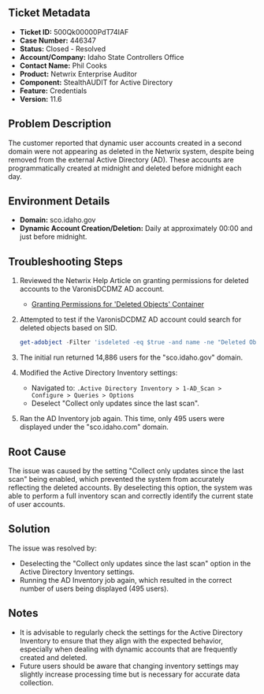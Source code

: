 ## Ticket Metadata
- **Ticket ID:** 500Qk00000PdT74IAF
- **Case Number:** 446347
- **Status:** Closed - Resolved
- **Account/Company:** Idaho State Controllers Office
- **Contact Name:** Phil Cooks
- **Product:** Netwrix Enterprise Auditor
- **Component:** StealthAUDIT for Active Directory
- **Feature:** Credentials
- **Version:** 11.6

## Problem Description
The customer reported that dynamic user accounts created in a second domain were not appearing as deleted in the Netwrix system, despite being removed from the external Active Directory (AD). These accounts are programmatically created at midnight and deleted before midnight each day.

## Environment Details
- **Domain:** sco.idaho.gov
- **Dynamic Account Creation/Deletion:** Daily at approximately 00:00 and just before midnight.

## Troubleshooting Steps
1. Reviewed the Netwrix Help Article on granting permissions for deleted accounts to the VaronisDCDMZ AD account.
   - [Granting Permissions for 'Deleted Objects' Container](https://helpcenter.netwrix.com/bundle/1Secure/page/Content/1Secure/Admin/DataCollection/ActiveDirectory/PermissionsADContainer.htm)
   
2. Attempted to test if the VaronisDCDMZ AD account could search for deleted objects based on SID.
   ```powershell
   get-adobject -Filter 'isdeleted -eq $true -and name -ne "Deleted Objects" -and objectSID -like "Enter SID here"' -IncludeDeletedObjects -Properties samaccountname,displayname,objectsid
   ```

3. The initial run returned 14,886 users for the "sco.idaho.gov" domain.

4. Modified the Active Directory Inventory settings:
   - Navigated to: `.Active Directory Inventory > 1-AD_Scan > Configure > Queries > Options`
   - Deselect "Collect only updates since the last scan".

5. Ran the AD Inventory job again. This time, only 495 users were displayed under the "sco.idaho.com" domain.

## Root Cause
The issue was caused by the setting "Collect only updates since the last scan" being enabled, which prevented the system from accurately reflecting the deleted accounts. By deselecting this option, the system was able to perform a full inventory scan and correctly identify the current state of user accounts.

## Solution
The issue was resolved by:
- Deselecting the "Collect only updates since the last scan" option in the Active Directory Inventory settings.
- Running the AD Inventory job again, which resulted in the correct number of users being displayed (495 users).

## Notes
- It is advisable to regularly check the settings for the Active Directory Inventory to ensure that they align with the expected behavior, especially when dealing with dynamic accounts that are frequently created and deleted.
- Future users should be aware that changing inventory settings may slightly increase processing time but is necessary for accurate data collection.